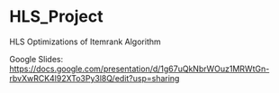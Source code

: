 # HLS_Project
HLS Optimizations of Itemrank Algorithm  

Google Slides: https://docs.google.com/presentation/d/1g67uQkNbrWOuz1MRWtGn-rbvXwRCK4l92XTo3Py3l8Q/edit?usp=sharing
